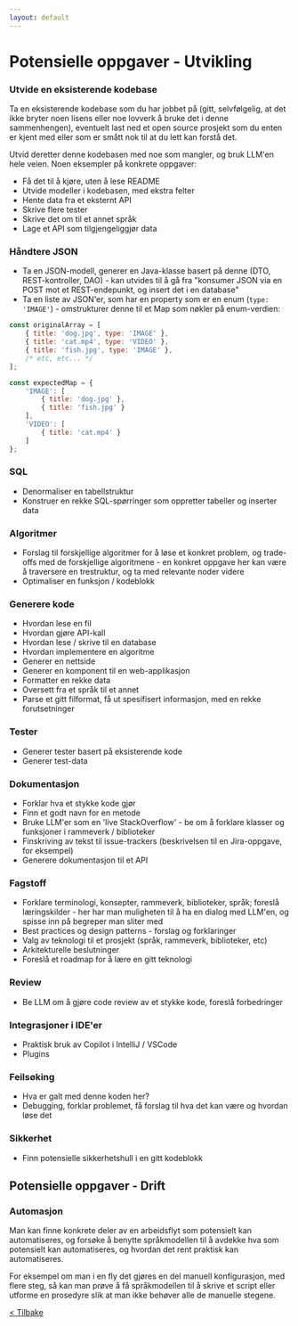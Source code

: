 ```yaml
---
layout: default
---
```


# Potensielle oppgaver - Utvikling

### Utvide en eksisterende kodebase

Ta en eksisterende kodebase som du har jobbet på (gitt, selvfølgelig, at det ikke bryter noen lisens eller noe lovverk å bruke det i denne sammenhengen),
eventuelt last ned et open source prosjekt som du enten er kjent med eller som er smått nok til at du lett kan forstå det.

Utvid deretter denne kodebasen med noe som mangler, og bruk LLM'en hele veien.
Noen eksempler på konkrete oppgaver:

- Få det til å kjøre, uten å lese README
- Utvide modeller i kodebasen, med ekstra felter
- Hente data fra et eksternt API
- Skrive flere tester
- Skrive det om til et annet språk
- Lage et API som tilgjengeliggjør data

### Håndtere JSON

- Ta en JSON-modell, generer en Java-klasse basert på denne (DTO, REST-kontroller, DAO) -
  kan utvides til å gå fra "konsumer JSON via en POST mot et REST-endepunkt, og insert det i en database"
- Ta en liste av JSON'er, som har en property som er en enum (`type: 'IMAGE'`) - omstrukturer denne til et Map som nøkler på enum-verdien:

```javascript
const originalArray = [
    { title: 'dog.jpg', type: 'IMAGE' },
    { title: 'cat.mp4', type: 'VIDEO' },
    { title: 'fish.jpg', type: 'IMAGE' },
    /* etc, etc... */
];

const expectedMap = {
    'IMAGE': [
        { title: 'dog.jpg' },
        { title: 'fish.jpg' }
    ],
    'VIDEO': [
        { title: 'cat.mp4' }
    ]
};
```

### SQL

- Denormaliser en tabellstruktur
- Konstruer en rekke SQL-spørringer som oppretter tabeller og inserter data

### Algoritmer

- Forslag til forskjellige algoritmer for å løse et konkret problem, og trade-offs med de forskjellige algoritmene -
  en konkret oppgave her kan være å traversere en trestruktur, og ta med relevante noder videre
- Optimaliser en funksjon / kodeblokk

### Generere kode

- Hvordan lese en fil
- Hvordan gjøre API-kall
- Hvordan lese / skrive til en database
- Hvordan implementere en algoritme
- Generer en nettside
- Generer en komponent til en web-applikasjon
- Formatter en rekke data
- Oversett fra et språk til et annet
- Parse et gitt filformat, få ut spesifisert informasjon, med en rekke forutsetninger

### Tester

- Generer tester basert på eksisterende kode
- Generer test-data

### Dokumentasjon

- Forklar hva et stykke kode gjør
- Finn et godt navn for en metode
- Bruke LLM'er som en 'live StackOverflow' - be om å forklare klasser og funksjoner i rammeverk / biblioteker
- Finskriving av tekst til issue-trackers (beskrivelsen til en Jira-oppgave, for eksempel)
- Generere dokumentasjon til et API

### Fagstoff

- Forklare terminologi, konsepter, rammeverk, biblioteker, språk; foreslå læringskilder -
  her har man muligheten til å ha en dialog med LLM'en, og spisse inn på begreper man sliter med
- Best practices og design patterns - forslag og forklaringer
- Valg av teknologi til et prosjekt (språk, rammeverk, biblioteker, etc)
- Arkitekturelle beslutninger
- Foreslå et roadmap for å lære en gitt teknologi

### Review

- Be LLM om å gjøre code review av et stykke kode, foreslå forbedringer

### Integrasjoner i IDE'er

- Praktisk bruk av Copilot i IntelliJ / VSCode
- Plugins

### Feilsøking

- Hva er galt med denne koden her?
- Debugging, forklar problemet, få forslag til hva det kan være og hvordan løse det

### Sikkerhet

- Finn potensielle sikkerhetshull i en gitt kodeblokk


## Potensielle oppgaver - Drift

### Automasjon

Man kan finne konkrete deler av en arbeidsflyt som potensielt kan automatiseres, og forsøke å benytte språkmodellen til å
avdekke hva som potensielt kan automatiseres, og hvordan det rent praktisk kan automatiseres.

For eksempel om man i en fly det gjøres en del manuell konfigurasjon, med flere steg, så kan man prøve å få språkmodellen til å
skrive et script eller utforme en prosedyre slik at man ikke behøver alle de manuelle stegene.

[< Tilbake](../exercises.md)